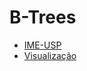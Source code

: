 # B-Trees


+ [IME-USP](https://www.ime.usp.br/~pf/estruturas-de-dados/aulas/B-trees.html)
+ [Visualização](https://www.cs.usfca.edu/~galles/visualization/BTree.html)



